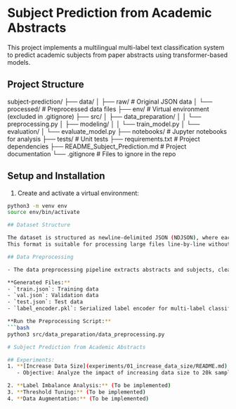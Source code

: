 # Subject Prediction from Academic Abstracts

This project implements a multilingual multi-label text classification system to predict academic subjects from paper abstracts using transformer-based models.

## Project Structure

subject-prediction/
├── data/
│ ├── raw/ # Original JSON data
│ └── processed/ # Preprocessed data files
├── env/ # Virtual environment (excluded in .gitignore)
├── src/
│ ├── data_preparation/
│ │ └── preprocessing.py
│ ├── modeling/
│ │ └── train_model.py
│ └── evaluation/
│ └── evaluate_model.py
├── notebooks/ # Jupyter notebooks for analysis
├── tests/ # Unit tests
├── requirements.txt # Project dependencies
├── README_Subject_Prediction.md # Project documentation
└── .gitignore # Files to ignore in the repo

## Setup and Installation

1. Create and activate a virtual environment:

```bash
python3 -m venv env
source env/bin/activate 

## Dataset Structure

The dataset is structured as newline-delimited JSON (NDJSON), where each line is a separate JSON object. 
This format is suitable for processing large files line-by-line without loading the entire dataset into memory.

## Data Preprocessing

- The data preprocessing pipeline extracts abstracts and subjects, cleans the text, encodes subjects using `MultiLabelBinarizer`, and splits the data into train, validation, and test sets.

**Generated Files:**
- `train.json`: Training data
- `val.json`: Validation data
- `test.json`: Test data
- `label_encoder.pkl`: Serialized label encoder for multi-label classification

**Run the Preprocessing Script:**
```bash
python3 src/data_preparation/data_preprocessing.py

# Subject Prediction from Academic Abstracts

## Experiments:
1. **[Increase Data Size](experiments/01_increase_data_size/README.md):**
   - Objective: Analyze the impact of increasing data size to 20k samples.

2. **Label Imbalance Analysis:** (To be implemented)
3. **Threshold Tuning:** (To be implemented)
4. **Data Augmentation:** (To be implemented)
